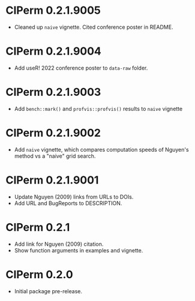 # CIPerm 0.2.1.9005

* Cleaned up `naive` vignette. Cited conference poster in README.

# CIPerm 0.2.1.9004

* Add useR! 2022 conference poster to `data-raw` folder.

# CIPerm 0.2.1.9003

* Add `bench::mark()` and `profvis::profvis()` results to `naive` vignette

# CIPerm 0.2.1.9002

* Add `naive` vignette, which compares computation speeds of Nguyen's method vs a "naive" grid search.

# CIPerm 0.2.1.9001

* Update Nguyen (2009) links from URLs to DOIs.
* Add URL and BugReports to DESCRIPTION.

# CIPerm 0.2.1

* Add link for Nguyen (2009) citation.
* Show function arguments in examples and vignette.

# CIPerm 0.2.0

* Initial package pre-release.
